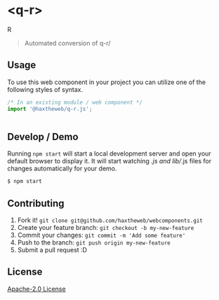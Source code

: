 # &lt;q-r&gt;

R
> Automated conversion of q-r/

## Usage
To use this web component in your project you can utilize one of the following styles of syntax.

```js
/* In an existing module / web component */
import '@haxtheweb/q-r.js';



```

## Develop / Demo
Running `npm start` will start a local development server and open your default browser to display it. It will start watching *.js and lib/*.js files for changes automatically for your demo.

```bash
$ npm start
```

## Contributing

1. Fork it! `git clone git@github.com/haxtheweb/webcomponents.git`
2. Create your feature branch: `git checkout -b my-new-feature`
3. Commit your changes: `git commit -m 'Add some feature'`
4. Push to the branch: `git push origin my-new-feature`
5. Submit a pull request :D

## License
[Apache-2.0 License](http://opensource.org/licenses/Apache-2.0)